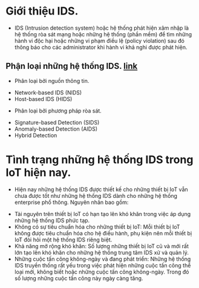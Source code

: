 # Giới thiệu IDS.
- IDS (Intrusion detection system) hoặc hệ thống phát hiện xâm nhập là hệ thống ròa sát mạng hoặc những hệ thống (phần mềm) để tìm những hành vi độc hại hoặc những vi phạm điều lệ (policy violation) sau đó thông báo cho các administrator khi hành vi khả nghi được phát hiện.

## Phận loại những hệ thống IDS. [link](https://www.stamus-networks.com/ids-detection-types#:~:text=What%20are%20the%20two%20main,points%20within%20a%20computer%20network.)
* Phân loại bởi nguồn thông tin.
- Network-based IDS (NIDS)
- Host-based IDS (HIDS)
* Phân loại bởi phương pháp ròa sát.
- Signature-based Detection (SIDS)
- Anomaly-based Detection (AIDS)
- Hybrid Detection

# Tình trạng những hệ thống IDS trong IoT hiện nay.
* Hiện nay những hệ thống IDS được thiết kế cho những thiết bị IoT vẫn chưa được tốt như những hệ thống IDS dành cho những hệ thống enterprise phổ thông. Nguyên nhân bao gồm:
- Tài nguyên trên thiết bị IoT có hạn tạo lên khó khăn trong việc áp dụng những hệ thống IDS phức tạp.
- Không có sự tiêu chuẩn hóa cho những thiết bị IoT: Mỗi thiết bị IoT không được tiêu chuẩn hóa cho hệ điều hành, phụ kiện nên mỗi thiết bị IoT đòi hỏi một hệ thống IDS riêng biệt.
- Khả năng mở rộng khó khăn: Số lượng những thiết bị IoT cũ và mới rất lớn tạo lên khó khăn cho những hệ thống trung tâm IDS xử và quản lý.
- Những cuộc tấn công không-ngày và đang phát triển: Những hệ thống IDS truyền thống rất yếu trong việc phát hiện những cuộc tấn công thể loại mới, không biết hoặc những cuộc tấn công không-ngày. Trong đó số lượng những cuộc tấn công này ngày càng tăng.